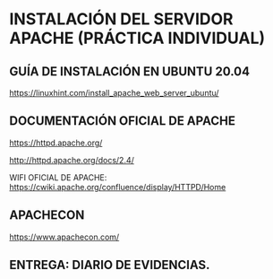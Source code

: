 # INSTALACIÓN DEL SERVIDOR APACHE (PRÁCTICA INDIVIDUAL)

## GUÍA DE INSTALACIÓN EN UBUNTU 20.04

https://linuxhint.com/install_apache_web_server_ubuntu/

## DOCUMENTACIÓN OFICIAL DE APACHE

https://httpd.apache.org/

http://httpd.apache.org/docs/2.4/

WIFI OFICIAL DE APACHE: https://cwiki.apache.org/confluence/display/HTTPD/Home


## APACHECON

https://www.apachecon.com/


## ENTREGA: DIARIO DE EVIDENCIAS.

